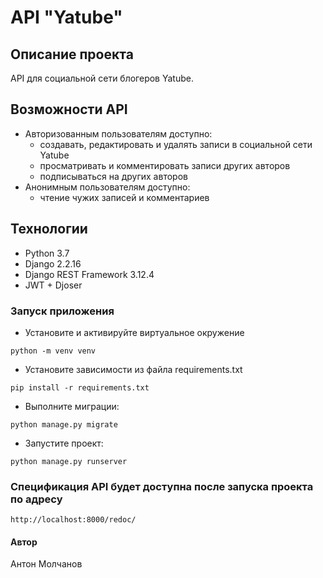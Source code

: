 # API "Yatube"
## Описание проекта
API для социальной сети блогеров Yatube.


## Возможности API
- Авторизованным пользователям доступно:
  - создавать, редактировать и удалять записи в социальной сети Yatube
  - просматривать и комментировать записи других авторов
  - подписываться на других авторов
- Анонимным пользователям доступно:
  - чтение чужих записей и комментариев

## Технологии
- Python 3.7
- Django 2.2.16
- Django REST Framework 3.12.4
- JWT + Djoser



### Запуск приложения
- Установите и активируйте виртуальное окружение
```
python -m venv venv
```
- Установите зависимости из файла requirements.txt
```
pip install -r requirements.txt
```
- Выполните миграции:
```
python manage.py migrate
```
- Запустите проект:
```
python manage.py runserver
```

### Спецификация API будет доступна после запуска проекта по адресу
```
http://localhost:8000/redoc/
```

#### Автор
Антон Молчанов
